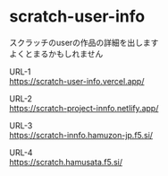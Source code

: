 # scratch-user-info  

スクラッチのuserの作品の詳細を出します  
よくとまるかもしれません  

URL-1  
https://scratch-user-info.vercel.app/  

URL-2  
https://scratch-project-innfo.netlify.app/  

URL-3  
https://scratch-innfo.hamuzon-jp.f5.si/  

URL-4  
https://scratch.hamusata.f5.si/  
